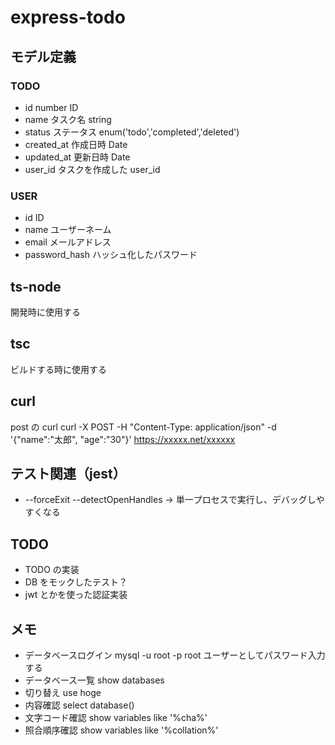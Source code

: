 # express-todo

## モデル定義

### TODO

- id number ID
- name タスク名 string
- status ステータス enum('todo','completed','deleted')
- created_at 作成日時 Date
- updated_at 更新日時 Date
- user_id タスクを作成した user_id

### USER

- id ID
- name ユーザーネーム
- email メールアドレス
- password_hash ハッシュ化したパスワード

## ts-node

開発時に使用する

## tsc

ビルドする時に使用する

## curl

post の curl curl -X POST -H "Content-Type: application/json" -d '{"name":"太郎", "age":"30"}' https://xxxxx.net/xxxxxx

## テスト関連（jest）

- --forceExit --detectOpenHandles -> 単一プロセスで実行し、デバッグしやすくなる

## TODO

- TODO の実装
- DB をモックしたテスト？
- jwt とかを使った認証実装

## メモ

- データベースログイン mysql -u root -p root ユーザーとしてパスワード入力する
- データベース一覧 show databases
- 切り替え use hoge
- 内容確認 select database()
- 文字コード確認 show variables like '%cha%'
- 照合順序確認 show variables like '%collation%'
